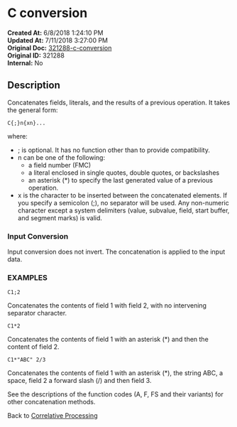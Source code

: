 # C conversion 

**Created At:** 6/8/2018 1:24:10 PM  
**Updated At:** 7/11/2018 3:27:00 PM  
**Original Doc:** [321288-c-conversion](https://docs.jbase.com/46351-conversion-processing/321288-c-conversion)  
**Original ID:** 321288  
**Internal:** No  


## Description 

Concatenates fields, literals, and the results of a previous operation. It takes the general form:

```
C{;}n{xn}...
```

where:

- ; is optional. It has no function other than to provide compatibility.
- n can be one of the following:
    - a field number (FMC)
    - a literal enclosed in single quotes, double quotes, or backslashes
    - an asterisk (\*) to specify the last generated value of a previous operation.
- x is the character to be inserted between the concatenated elements. If you specify a semicolon (;), no separator will be used. Any non-numeric character except a system delimiters (value, subvalue, field, start buffer, and segment marks) is valid.




### Input Conversion 

Input conversion does not invert. The concatenation is applied to the input data.



### EXAMPLES

```
C1;2
```

Concatenates the contents of field 1 with field 2, with no intervening separator character.



```
C1*2
```

Concatenates the contents of field 1 with an asterisk (\*) and then the content of field 2.



```
C1*"ABC" 2/3
```

Concatenates the contents of field 1 with an asterisk (\*), the string ABC, a space, field 2 a forward slash (/) and then field 3.



See the descriptions of the function codes (A, F, FS and their variants) for other concatenation methods.

Back to [Correlative Processing](./../conversion-processing)
